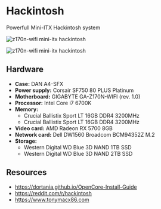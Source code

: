 # Hackintosh

Powerfull Mini-ITX Hackintosh system

![z170n-wifi mini-itx hackintosh](https://i.imgur.com/BNuF2Gc.jpg)

![z170n-wifi mini-itx hackintosh](https://i.imgur.com/zo8E0bH.jpg)

## Hardware

- **Case:** DAN A4-SFX
- **Power supply:** Corsair SF750 80 PLUS Platinum
- **Motherboard:** GIGABYTE GA-Z170N-WIFI (rev. 1.0)
- **Processor:** Intel Core i7 6700K
- **Memory:**
  - Crucial Ballistix Sport LT 16GB DDR4 3200MHz
  - Crucial Ballistix Sport LT 16GB DDR4 3200MHz
- **Video card:** AMD Radeon RX 5700 8GB
- **Network card:** Dell DW1560 Broadcom BCM94352Z M.2
- **Storage:**
  - Western Digital WD Blue 3D NAND 1TB SSD
  - Western Digital WD Blue 3D NAND 2TB SSD

## Resources

- https://dortania.github.io/OpenCore-Install-Guide
- https://reddit.com/r/hackintosh
- https://www.tonymacx86.com

